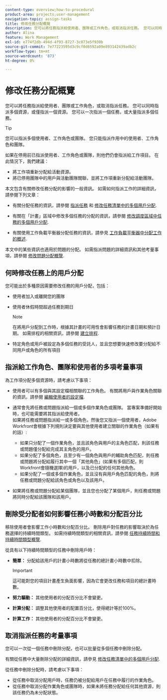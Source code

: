 ```yaml
---
content-type: overview;how-to-procedural
product-area: projects;user-management
navigation-topic: assign-tasks
title: 修改任務分配概覽
description: 您可以將任務指派給使用者、團隊或工作角色，或取消指派任務。 您可以同時指派多個資源，或僅指派一個資源。 您可以一次指派一個任務，或大量指派多個任務。
author: Alina
feature: Work Management
exl-id: e774f2db-494d-4f93-8727-3c073e5f930b
source-git-commit: 7e77223595d3c9cf0d6592a09e893142439adb2c
workflow-type: tm+mt
source-wordcount: '873'
ht-degree: 0%

---
```


# 修改任務分配概覽

您可以將任務指派給使用者、團隊或工作角色，或取消指派任務。 您可以同時指派多個資源，或僅指派一個資源。 您可以一次指派一個任務，或大量指派多個任務。

>[!TIP]
>
>您可以指派多個使用者、工作角色或團隊。 您只能指派作用中的使用者、工作角色和團隊。
>
>如果在停用前已指派使用者、工作角色或團隊，則他們仍會指派給工作項目。 在此情況下，我們建議：
>
>* 將工作項重新分配給活動資源。
>* 將已停用團隊中的用戶與活動團隊關聯，並將工作項重新分配給活動團隊。
>


本文包含有關修改任務分配的影響的一般資訊。 如需如何指派工作的詳細資訊，請參閱下列文章：

* 有關分配任務的資訊，請參閱 [指派任務](../../../manage-work/tasks/assign-tasks/assign-tasks.md) 和 [修改任務清單中的多個用戶分配](../../../manage-work/tasks/assign-tasks/modify-multiple-assignments-in-task-list.md).

* 有關在「計畫」區域中修改多個任務的分配的資訊，請參閱 [修改調度區域中任務的多個用戶分配](../../../resource-mgmt/resource-scheduling/modify-multipl-assignments-scheduling-areas.md).
* 有關使用工作負載平衡器分配任務的資訊，請參見 [工作負載平衡器中分配工作的概述](../../../resource-mgmt/workload-balancer/assign-work-in-workload-balancer.md).

本文中的某些資訊也適用於問題的分配。 如需指派問題的詳細資訊和其他考量事項，請參閱 [修改問題分配概覽](../../../manage-work/issues/manage-issues/modify-issue-assignments-overview.md).

## 何時修改任務上的用戶分配

您可能出於多種原因需要修改任務的用戶分配，包括：

* 使用者加入或離開您的團隊
* 使用者休假時間超過任務到期日

   >[!NOTE]
   >
   >在將用戶分配到工作時，根據其計畫的可用性會影響任務的計畫日期和預計日期。 如需排程的相關資訊，請參閱 [建立排程](../../../administration-and-setup/set-up-workfront/configure-timesheets-schedules/create-schedules.md).

* 特定角色或用戶被設定為多個任務的受託人，並且您想要快速修改要分配給不同用戶或角色的所有項目

## 指派給工作角色、團隊和使用者的多項考量事項

為工作項分配多個資源時，請考慮以下事項：

* 使用者可以有多個與其設定檔相關聯的工作角色。 有關將用戶與作業角色關聯的資訊，請參閱 [編輯使用者的設定檔](../../../administration-and-setup/add-users/create-and-manage-users/edit-a-users-profile.md).

* 通常會先將任務或問題指派給一個或多個作業角色或團隊。 當專案準備好開始時，也可能需要將其指派給使用者。\
   如果將任務或問題指派給一或多個角色，然後您又指派一個使用者，Adobe Workfront會根據下列規則決定要與其他使用者建立關聯的作業角色（如果有的話）:

   * 如果只分配了一個作業角色，並且該角色與用戶的主角色匹配，則該任務或問題僅分配給完成其主角色的用戶。
   * 如果分配了多個角色，且至少有一個角色與用戶的輔助角色匹配，則任務或問題將分配給履行其中一個「其他角色」(如果有多個匹配，則Workfront會隨機選擇)的用戶，以及已分配的任何其他角色。
   * 如果分配了一個或多個作業角色，並且沒有與用戶角色匹配的角色，則將任務或問題分配給該角色或角色以及該用戶。

* 如果將任務或問題分配給某個團隊，並且您也分配了某個用戶，則任務或問題將同時分配給該團隊和該用戶。

## 刪除受分配者如何影響任務小時數和分配百分比

移除使用者會影響工作小時數和分配百分比。 刪除用戶對任務的影響取決於為任務選擇的持續時間類型。 如需持續時間類型的相關資訊，請參閱 [任務持續時間和持續時間類型概覽](../../../manage-work/tasks/taskdurtn/task-duration-and-duration-type.md).

從具有以下持續時間類型的任務中刪除用戶時：

* **簡單：** 分配給該用戶的計畫小時數將從任務的總計畫小時數中扣除。

   >[!IMPORTANT]
   >
   >這可能對您的項目計畫產生負面影響，因為它會更改任務和項目的總計畫時數。

* **努力驅動：** 其他使用者的分配百分比不會變更。
* **計算分配：** 調整其他使用者的配置百分比，使得總計等於100%。
* **計算工作：** 其他使用者的分配百分比不會變更。

## 取消指派任務的考量事項

您可以一次從一個任務中刪除分配，也可以批量從多個任務中刪除分配。

有關從任務中大量刪除分配的詳細資訊，請參見 [修改任務清單中的多個用戶分配](../../../manage-work/tasks/assign-tasks/modify-multiple-assignments-in-task-list.md).

從任務中刪除分配時，請考慮以下事項：

* 從任務中取消分配用戶時，任務仍被分配給用戶在任務中履行的作業角色。
* 從任務中取消分配作業角色或團隊時，如果未將任務分配給任何其他資源，則該任務仍為未分配狀態。
